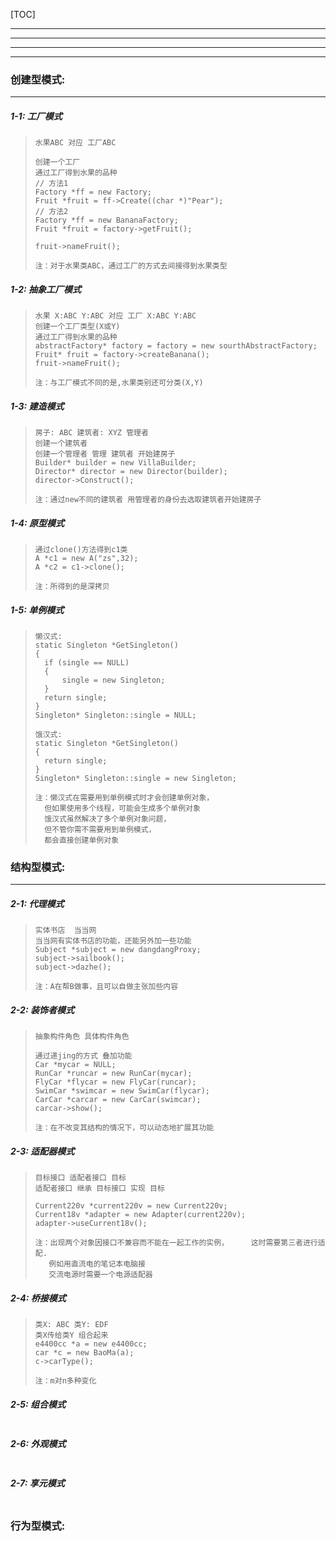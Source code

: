 [TOC]

----

---

***

---



###  创建型模式:

---

##### 1-1:  工厂模式

>```
> 水果ABC 对应 工厂ABC
> 
> 创建一个工厂
> 通过工厂得到水果的品种
> // 方法1
> Factory *ff = new Factory;
> Fruit *fruit = ff->Create((char *)"Pear");
> // 方法2
> Factory *ff = new BananaFactory;
> Fruit *fruit = factory->getFruit();
> 
> fruit->nameFruit();
> 
> 注：对于水果类ABC，通过工厂的方式去间接得到水果类型
>```

##### 1-2:  抽象工厂模式

>```
>水果 X:ABC Y:ABC 对应 工厂 X:ABC Y:ABC
>创建一个工厂类型(X或Y)
>通过工厂得到水果的品种
>abstractFactory* factory = factory	= new sourthAbstractFactory; 
>Fruit* fruit = factory->createBanana();
>fruit->nameFruit();
>
>注：与工厂模式不同的是,水果类别还可分类(X,Y)
>```

##### 1-3:  建造模式

>```
>房子: ABC 建筑者: XYZ 管理者
>创建一个建筑者
>创建一个管理者 管理 建筑者 开始建房子
>Builder* builder = new VillaBuilder;
>Director* director = new Director(builder);
>director->Construct();
>
>注：通过new不同的建筑者 用管理者的身份去选取建筑者开始建房子
>```

##### 1-4:  原型模式

>```
>通过clone()方法得到c1类
>A *c1 = new A("zs",32);
>A *c2 = c1->clone();
>
>注：所得到的是深拷贝
>```

##### 1-5:  单例模式

>```
>懒汉式:
>static Singleton *GetSingleton()
>{
>	if (single == NULL)
>	{
>		single = new Singleton;
>	}
>	return single;
>}
>Singleton* Singleton::single = NULL;
>
>饿汉式:
>static Singleton *GetSingleton()
>{
>	return single;
>}
>Singleton* Singleton::single = new Singleton;
>
>注：懒汉式在需要用到单例模式时才会创建单例对象，
>   但如果使用多个线程，可能会生成多个单例对象
>   饿汉式虽然解决了多个单例对象问题，
>   但不管你需不需要用到单例模式，
>   都会直接创建单例对象
>```



### 结构型模式:

---

##### 2-1:  代理模式

> ```
> 实体书店  当当网
> 当当网有实体书店的功能，还能另外加一些功能
> Subject *subject = new dangdangProxy;
> subject->sailbook();
> subject->dazhe();
> 
> 注：A在帮B做事，且可以自做主张加些内容
> ```

##### 2-2:  装饰者模式

>```
>抽象构件角色 具体构件角色
>
>通过递jing的方式 叠加功能
>Car *mycar = NULL; 
>RunCar *runcar = new RunCar(mycar);
>FlyCar *flycar = new FlyCar(runcar);
>SwimCar *swimcar = new SwimCar(flycar);
>CarCar *carcar = new CarCar(swimcar);
>carcar->show();
>
>注：在不改变其结构的情况下，可以动态地扩展其功能
>```

##### 2-3:  适配器模式

> ```
> 目标接口 适配者接口 目标
> 适配者接口 继承 目标接口 实现 目标
> 
> Current220v *current220v = new Current220v;
> Current18v *adapter = new Adapter(current220v);
> adapter->useCurrent18v();
> 
> 注：出现两个对象因接口不兼容而不能在一起工作的实例，	 这时需要第三者进行适配.
>    例如用直流电的笔记本电脑接
>    交流电源时需要一个电源适配器
> ```

##### 2-4:  桥接模式

> ```
> 类X: ABC 类Y: EDF
> 类X传给类Y 组合起来
> e4400cc *a = new e4400cc; 
> car *c = new BaoMa(a);
> c->carType();
> 
> 注：m对n多种变化
> ```

##### 2-5:  组合模式

> ```
> 
> ```

##### 2-6:  外观模式

> ```
> 
> ```

##### 2-7:  享元模式

> ```
> 
> ```
>
> 

### 行为型模式:





